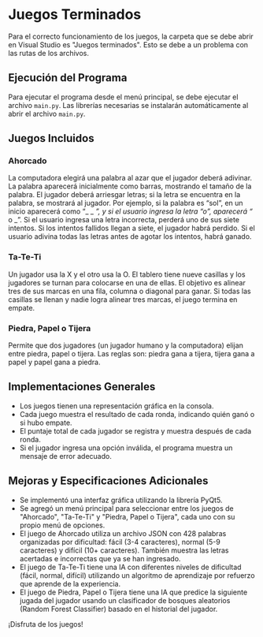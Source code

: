 # Juegos Terminados

Para el correcto funcionamiento de los juegos, la carpeta que se debe abrir en Visual Studio es "Juegos terminados". Esto se debe a un problema con las rutas de los archivos.

## Ejecución del Programa

Para ejecutar el programa desde el menú principal, se debe ejecutar el archivo `main.py`. Las librerías necesarias se instalarán automáticamente al abrir el archivo `main.py`.

## Juegos Incluidos

### Ahorcado
La computadora elegirá una palabra al azar que el jugador deberá adivinar. La palabra aparecerá inicialmente como barras, mostrando el tamaño de la palabra. El jugador deberá arriesgar letras; si la letra se encuentra en la palabra, se mostrará al jugador. Por ejemplo, si la palabra es “sol”, en un inicio aparecerá como “_ _ _”, y si el usuario ingresa la letra “o”, aparecerá “_ o _”. Si el usuario ingresa una letra incorrecta, perderá uno de sus siete intentos. Si los intentos fallidos llegan a siete, el jugador habrá perdido. Si el usuario adivina todas las letras antes de agotar los intentos, habrá ganado.

### Ta-Te-Ti
Un jugador usa la X y el otro usa la O. El tablero tiene nueve casillas y los jugadores se turnan para colocarse en una de ellas. El objetivo es alinear tres de sus marcas en una fila, columna o diagonal para ganar. Si todas las casillas se llenan y nadie logra alinear tres marcas, el juego termina en empate.

### Piedra, Papel o Tijera
Permite que dos jugadores (un jugador humano y la computadora) elijan entre piedra, papel o tijera. Las reglas son: piedra gana a tijera, tijera gana a papel y papel gana a piedra.

## Implementaciones Generales

- Los juegos tienen una representación gráfica en la consola.
- Cada juego muestra el resultado de cada ronda, indicando quién ganó o si hubo empate.
- El puntaje total de cada jugador se registra y muestra después de cada ronda.
- Si el jugador ingresa una opción inválida, el programa muestra un mensaje de error adecuado.

## Mejoras y Especificaciones Adicionales

- Se implementó una interfaz gráfica utilizando la librería PyQt5.
- Se agregó un menú principal para seleccionar entre los juegos de "Ahorcado", "Ta-Te-Ti" y "Piedra, Papel o Tijera", cada uno con su propio menú de opciones.
- El juego de Ahorcado utiliza un archivo JSON con 428 palabras organizadas por dificultad: fácil (3-4 caracteres), normal (5-9 caracteres) y difícil (10+ caracteres). También muestra las letras acertadas e incorrectas que ya se han ingresado.
- El juego de Ta-Te-Ti tiene una IA con diferentes niveles de dificultad (fácil, normal, difícil) utilizando un algoritmo de aprendizaje por refuerzo que aprende de la experiencia.
- El juego de Piedra, Papel o Tijera tiene una IA que predice la siguiente jugada del jugador usando un clasificador de bosques aleatorios (Random Forest Classifier) basado en el historial del jugador.

¡Disfruta de los juegos!